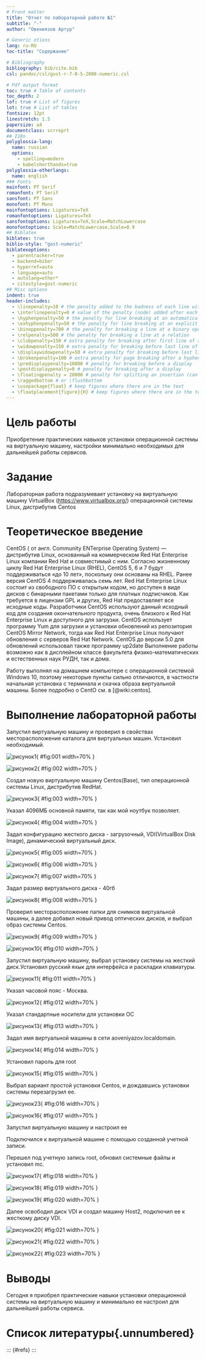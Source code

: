```yaml
---
# Front matter
title: "Отчет по лабораторной работе №1"
subtitle: "-"
author: "Овениязов Артур"

# Generic otions
lang: ru-RU
toc-title: "Содержание"

# Bibliography
bibliography: bib/cite.bib
csl: pandoc/csl/gost-r-7-0-5-2008-numeric.csl

# Pdf output format
toc: true # Table of contents
toc_depth: 2
lof: true # List of figures
lot: true # List of tables
fontsize: 12pt
linestretch: 1.5
papersize: a4
documentclass: scrreprt
## I18n
polyglossia-lang:
  name: russian
  options:
	- spelling=modern
	- babelshorthands=true
polyglossia-otherlangs:
  name: english
### Fonts
mainfont: PT Serif
romanfont: PT Serif
sansfont: PT Sans
monofont: PT Mono
mainfontoptions: Ligatures=TeX
romanfontoptions: Ligatures=TeX
sansfontoptions: Ligatures=TeX,Scale=MatchLowercase
monofontoptions: Scale=MatchLowercase,Scale=0.9
## Biblatex
biblatex: true
biblio-style: "gost-numeric"
biblatexoptions:
  - parentracker=true
  - backend=biber
  - hyperref=auto
  - language=auto
  - autolang=other*
  - citestyle=gost-numeric
## Misc options
indent: true
header-includes:
  - \linepenalty=10 # the penalty added to the badness of each line within a paragraph (no associated penalty node) Increasing the value makes tex try to have fewer lines in the paragraph.
  - \interlinepenalty=0 # value of the penalty (node) added after each line of a paragraph.
  - \hyphenpenalty=50 # the penalty for line breaking at an automatically inserted hyphen
  - \exhyphenpenalty=50 # the penalty for line breaking at an explicit hyphen
  - \binoppenalty=700 # the penalty for breaking a line at a binary operator
  - \relpenalty=500 # the penalty for breaking a line at a relation
  - \clubpenalty=150 # extra penalty for breaking after first line of a paragraph
  - \widowpenalty=150 # extra penalty for breaking before last line of a paragraph
  - \displaywidowpenalty=50 # extra penalty for breaking before last line before a display math
  - \brokenpenalty=100 # extra penalty for page breaking after a hyphenated line
  - \predisplaypenalty=10000 # penalty for breaking before a display
  - \postdisplaypenalty=0 # penalty for breaking after a display
  - \floatingpenalty = 20000 # penalty for splitting an insertion (can only be split footnote in standard LaTeX)
  - \raggedbottom # or \flushbottom
  - \usepackage{float} # keep figures where there are in the text
  - \floatplacement{figure}{H} # keep figures where there are in the text
---
```


# Цель работы

Приобретение практических навыков установки операционной системы на виртуальную машину, 
настройки минимально необходимых для дальнейшей работы сервисов.

# Задание

Лабораторная работа подразумевает установку на виртуальную машину VirtualBox (https://www.virtualbox.org/) операционной системы
Linux, дистрибутив Centos

# Теоретическое введение

CentOS ( от англ. Community ENTerprise Operating System) — дистрибутив Linux, основанный на коммерческом Red Hat Enterprise Linux компании Red Hat и совместимый с ним. 
Согласно жизненному циклу Red Hat Enterprise Linux (RHEL), CentOS 5, 6 и 7 будут поддерживаться «до 10 лет», поскольку они основаны на RHEL. Ранее версия CentOS 4 поддерживалась семь лет.
Red Hat Enterprise Linux состоит из свободного ПО с открытым кодом, но доступен в виде дисков с бинарными пакетами только для платных подписчиков. 
Как требуется в лицензии GPL и других, Red Hat предоставляет все исходные коды. Разработчики CentOS используют данный исходный код для создания окончательного продукта, очень близкого к Red Hat Enterprise Linux и доступного для загрузки.
CentOS использует программу Yum для загрузки и установки обновлений из репозитория CentOS Mirror Network, тогда как Red Hat Enterprise Linux получают обновления с серверов Red Hat Network. 
CentOS до версии 5.0 для обновлений использовал также программу up2date
Выполнение работы возможно как в дисплейном классе факультета
физико-математических и естественных наук РУДН, так и дома.

Работу выполнял на домашнем компьютере с операционной системой Windows 10, поэтому некоторые пункты сильно отличаются,
в частности начальная установка с терминала и скачка образа виртуальной машины.
Более подробно о CentO см. в [@wiki:centos].

# Выполнение лабораторной работы

Запустил виртуальную машину и проверил в свойствах месторасположение каталога для виртуальных машин. Установил необходимый.

![рисунок1](images/img(1).png){ #fig:001 width=70% }

![рисунок2](images/img(2).png){ #fig:002 width=70% }

Создал новую виртуальную машину Centos(Base), тип операционной системы Linux, дистрибутив RedHat. 

![рисунок3](images/img(3).png){ #fig:003 width=70% }

Указал 4096МБ основной памяти, так как мой ноутбук позволяет.

![рисунок4](images/img(4).png){ #fig:004 width=70% }

Задал конфигурацию жесткого диска - загрузочный, VDI(VirtualBox Disk Image), динамический виртуальный диск.

![рисунок5](images/img(5).png){ #fig:005 width=70% }

![рисунок6](images/img(6).png){ #fig:006 width=70% }

![рисунок7](images/img(7).png){ #fig:007 width=70% }

Задал размер виртуального диска - 40гб

![рисунок8](images/img(8).png){ #fig:008 width=70% }

Проверил месторасположение папки для снимков виртуальной машины, а далее добавил новый привод оптических дисков, и выбрал образ системы Centos.

![рисунок9](images/img(10).png){ #fig:009 width=70% }

![рисунок10](images/img(11).png){ #fig:010 width=70% }

Запустил виртуальную машину, выбрал установку системы на жесткий диск.Установил русский яхык для интерфейса и раскладки клавиатуры.

![рисунок11](images/img(12).png){ #fig:011 width=70% }

Указал часовой пояс - Москва.

![рисунок12](images/img(13).png){ #fig:012 width=70% }

Указал стандартные носители для установки ОС

![рисунок13](images/img(14).png){ #fig:013 width=70% }

Задал имя виртуальной машины в сети aoveniyazov.localdomain. 

![рисунок14](images/img(15).png){ #fig:014 width=70% }

Установил пароль для root

![рисунок15](images/img(16).png){ #fig:015 width=70% }

Выбрал вариант простой установки Centos,  и дождавшись установки системы перезагрузил ее.

![рисунок23](images/img(24).png){ #fig:016 width=70% }

![рисунок16](images/img(17).png){ #fig:017 width=70% }

Запустил виртуальную машину и настроил ее

Подключился к виртуальной машине с помощью созданной учетной записи.

Перешел под учетную запись root, обновил системные файлы и установил mc.

![рисунок17](images/img(18).png){ #fig:018 width=70% }

![рисунок18](images/img(19).png){ #fig:019 width=70% }

![рисунок19](images/img(20).png){ #fig:020 width=70% }

Далее освободил диск VDI и создал машину Host2, подключил ее к жесткому диску VDI. 

![рисунок20](images/img(21).png){ #fig:021 width=70% }

![рисунок21](images/img(22).png){ #fig:022 width=70% }

![рисунок22](images/img(23).png){ #fig:023 width=70% }

# Выводы

Сегодня я приобрел практические навыки установки операционной системы на виртуальную машину и минимально ее настроил для дальнейшей работы сервиса.


# Список литературы{.unnumbered}

::: {#refs}
:::
